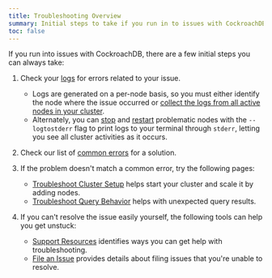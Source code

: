 ```yaml
---
title: Troubleshooting Overview
summary: Initial steps to take if you run in to issues with CockroachDB.
toc: false
---
```


If you run into issues with CockroachDB, there are a few initial steps you can always take:

1. Check your [logs](debug-and-error-logs.html) for errors related to your issue.
    - Logs are generated on a per-node basis, so you must either identify the node where the issue occurred or [collect the logs from all active nodes in your cluster](debug-zip.html).
    - Alternately, you can [stop](stop-a-node.html) and [restart](start-a-node.html) problematic nodes with the `--logtostderr` flag to print logs to your terminal through `stderr`, letting you see all cluster activities as it occurs.

2. Check our list of [common errors](common-errors.html) for a solution.

3. If the problem doesn't match a common error, try the following pages:
    - [Troubleshoot Cluster Setup](cluster-setup-troubleshooting.html) helps start your cluster and scale it by adding nodes.
    - [Troubleshoot Query Behavior](query-behavior-troubleshooting.html) helps with unexpected query results.

4. If you can't resolve the issue easily yourself, the following tools can help you get unstuck:
    - [Support Resources](support-resources.html) identifies ways you can get help with troubleshooting.
    - [File an Issue](file-an-issue.html) provides details about filing issues that you're unable to resolve.
